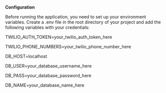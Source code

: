**Configuration**

Before running the application, you need to set up your environment variables. Create a .env file in the root directory of your project and add the following variables with your credentials:

TWILIO_AUTH_TOKEN=your_twilio_auth_token_here

TWILIO_PHONE_NUMBERS=your_twilio_phone_number_here

DB_HOST=localhost

DB_USER=your_database_username_here

DB_PASS=your_database_password_here

DB_NAME=your_database_name_here


